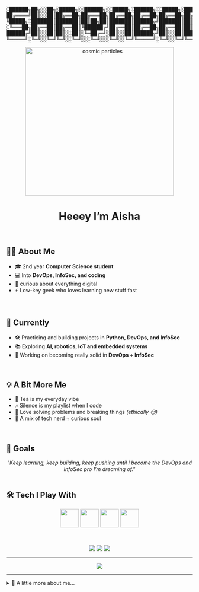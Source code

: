 <!-- Banner / ASCII -->
<pre align="center">

░██████╗██╗░░██╗░█████╗░░██████╗░░█████╗░██████╗░░█████╗░██████╗░░█████╗░███╗░░██╗
██╔════╝██║░░██║██╔══██╗██╔═══██╗██╔══██╗██╔══██╗██╔══██╗██╔══██╗██╔══██╗████╗░██║
╚█████╗░███████║███████║██║██╗██║███████║██████╦╝███████║██║░░██║███████║██╔██╗██║
░╚═══██╗██╔══██║██╔══██║╚██████╔╝██╔══██║██╔══██╗██╔══██║██║░░██║██╔══██║██║╚████║
██████╔╝██║░░██║██║░░██║░╚═██╔═╝░██║░░██║██████╦╝██║░░██║██████╔╝██║░░██║██║░╚███║
╚═════╝░╚═╝░░╚═╝╚═╝░░╚═╝░░░╚═╝░░░╚═╝░░╚═╝╚═════╝░╚═╝░░╚═╝╚═════╝░╚═╝░░╚═╝╚═╝░░╚══╝
</pre>

<!-- Profile animation -->
<p align="center">
  <img src="https://media.giphy.com/media/xT9IgG50Fb7Mi0prBC/giphy.gif" alt="cosmic particles" width="400"/>
</p>

<h1 align="center"> Heeey I’m Aisha </h1>

<br>

## 👩🏽 About Me
- 🎓 2nd year **Computer Science student**  
- 💻 Into **DevOps, InfoSec, and coding**  
- 👀 curious about everything digital  
- ⚡ Low-key geek who loves learning new stuff fast  
<br>


## 🌟 Currently
- 🛠️ Practicing and building projects in **Python, DevOps, and InfoSec**  
- 📚 Exploring **AI, robotics, IoT and embedded systems**  
- 🎯 Working on becoming really solid in **DevOps + InfoSec**  
<br>

## 💡 A Bit More Me
- 🍵 Tea is my everyday vibe  
- 🎶 Silence is my playlist when I code  
- 🧩 Love solving problems and breaking things *(ethically 😏)*  
- 🌸 A mix of tech nerd + curious soul  

<br>

## 🚀 Goals
<div align="center">
  <i>"Keep learning, keep building, keep pushing until I become the DevOps and InfoSec pro I’m dreaming of."</i>
</div>

<br>

## 🛠️ Tech I Play With
<p align="center">
  <img src="https://cdn.jsdelivr.net/gh/devicons/devicon/icons/python/python-original.svg" width="50"/>
  <img src="https://cdn.jsdelivr.net/gh/devicons/devicon/icons/linux/linux-original.svg" width="50"/>
  <img src="https://cdn.jsdelivr.net/gh/devicons/devicon/icons/docker/docker-original.svg" width="50"/>
  <img src="https://cdn.jsdelivr.net/gh/devicons/devicon/icons/github/github-original.svg" width="50"/>
</p>

<br>

<!-- Fun Badges -->
<p align="center">
  <img src="https://img.shields.io/badge/Tea-Lover-green" />
  <img src="https://img.shields.io/badge/Silence-My_Playlist-blue" />
  <img src="https://img.shields.io/badge/Ethical-Hacker-informational" />
</p>

---

<!-- Typing Animation -->
<p align="center">
  <img src="https://readme-typing-svg.herokuapp.com?size=24&color=000FA3&width=600&lines=DevOps+Learner;InfoSec+Explorer;Problem+Solver;Forever+Curious" />
</p>

---

<!-- Easter Egg Section -->
<details>
<summary>👀 A little more about me...</summary>
<br>
🌍 Proudly from Somalia,   
☕️ Tea is my go-to, but if Somali coffee shows up, tea doesn’t even exist  
🛠️ Love building and creating in quiet focus  
✨ Forever curious and always exploring  
</details>
